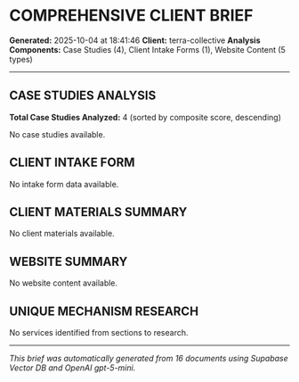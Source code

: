 # COMPREHENSIVE CLIENT BRIEF

**Generated:** 2025-10-04 at 18:41:46
**Client:** terra-collective
**Analysis Components:** Case Studies (4), Client Intake Forms (1), Website Content (5 types)

---

## CASE STUDIES ANALYSIS

**Total Case Studies Analyzed:** 4 (sorted by composite score, descending)

No case studies available.

## CLIENT INTAKE FORM

No intake form data available.

## CLIENT MATERIALS SUMMARY

No client materials available.

## WEBSITE SUMMARY

No website content available.

## UNIQUE MECHANISM RESEARCH

No services identified from sections to research.


---

*This brief was automatically generated from 16 documents 
 using Supabase Vector DB and OpenAI gpt-5-mini.*

